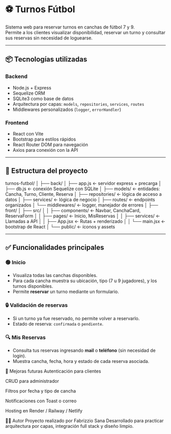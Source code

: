 # ⚽ Turnos Fútbol

Sistema web para reservar turnos en canchas de fútbol 7 y 9.  
Permite a los clientes visualizar disponibilidad, reservar un turno y consultar sus reservas sin necesidad de loguearse.

---

## 📦 Tecnologías utilizadas

### Backend
- Node.js + Express
- Sequelize ORM
- SQLite3 como base de datos
- Arquitectura por capas: `models`, `repositories`, `services`, `routes`
- Middlewares personalizados (`logger`, `errorHandler`)

### Frontend
- React con Vite
- Bootstrap para estilos rápidos
- React Router DOM para navegación
- Axios para conexión con la API

---

## 📂 Estructura del proyecto

turnos-futbol/
│
├── back/
│ ├── app.js ← servidor express + precarga
│ ├── db.js ← conexión Sequelize con SQLite
│ ├── models/ ← entidades: Cancha, Turno, Cliente, Reserva
│ ├── repositories/ ← lógica de acceso a datos
│ ├── services/ ← lógica de negocio
│ ├── routes/ ← endpoints organizados
│ └── middlewares/ ← logger, manejador de errores
│
├── front/
│ ├── src/
│ │ ├── components/ ← Navbar, CanchaCard, ReservaForm
│ │ ├── pages/ ← Inicio, MisReservas
│ │ ├── services/ ← Llamadas a API
│ │ ├── App.jsx ← Rutas + renderizado
│ │ └── main.jsx ← bootstrap de React
│ └── public/ ← íconos y assets

---

## ✅ Funcionalidades principales

### 🟢 Inicio
- Visualiza todas las canchas disponibles.
- Para cada cancha muestra su ubicación, tipo (7 u 9 jugadores), y los turnos disponibles.
- Permite **reservar** un turno mediante un formulario.

### 🔒 Validación de reservas
- Si un turno ya fue reservado, no permite volver a reservarlo.
- Estado de reserva: `confirmada` o `pendiente`.

### 🔍 Mis Reservas
- Consulta tus reservas ingresando **mail** o **teléfono** (sin necesidad de login).
- Muestra cancha, fecha, hora y estado de cada reserva asociada.

🧠 Mejoras futuras
Autenticación para clientes

CRUD para administrador

Filtros por fecha y tipo de cancha

Notificaciones con Toast o correo

Hosting en Render / Railway / Netlify

👨‍💻 Autor
Proyecto realizado por Fabrizzio Sana
Desarrollado para practicar arquitectura por capas, integración full stack y diseño limpio.

